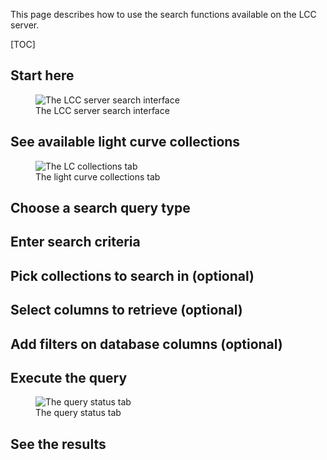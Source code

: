 This page describes how to use the search functions available on the LCC
server.

[TOC]

## Start here

<figure class="figure">
<img src="/server-static/lcc-server-search-conesearch.png"
     class="figure-img img-fluid"
     alt="The LCC server search interface">
<figcaption class="figure-caption text-center">The LCC server search interface</figcaption>
</figure>

## See available light curve collections

<figure class="figure">
  <img src="/server-static/lcc-server-search-collections.png"
       class="figure-img img-fluid"
       alt="The LC collections tab">
  <figcaption class="figure-caption text-center">
    The light curve collections tab
  </figcaption>
</figure>


## Choose a search query type

## Enter search criteria

## Pick collections to search in (optional)

## Select columns to retrieve (optional)

## Add filters on database columns (optional)

## Execute the query

<figure class="figure">
  <img src="/server-static/lcc-server-search-query-status.png"
       class="figure-img img-fluid"
       alt="The query status tab">
  <figcaption class="figure-caption text-center">
    The query status tab
  </figcaption>
</figure>


## See the results
